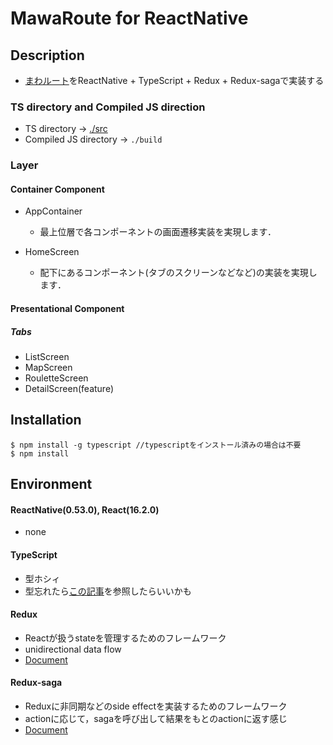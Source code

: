 # MawaRoute for ReactNative
## Description
- [まわルート](https://github.com/kiesproject/MawaRoute)をReactNative + TypeScript + Redux + Redux-sagaで実装する

### TS directory and Compiled JS direction
- TS directory -> [./src](https://github.com/kiesproject/MawaRouteForRN/tree/master/src)
- Compiled JS directory -> ```./build```

### Layer
#### Container Component
- AppContainer
  - 最上位層で各コンポーネントの画面遷移実装を実現します．

- HomeScreen
  - 配下にあるコンポーネント(タブのスクリーンなどなど)の実装を実現します．
  
#### Presentational Component
##### Tabs
- ListScreen
- MapScreen
- RouletteScreen
- DetailScreen(feature)

## Installation
```
$ npm install -g typescript //typescriptをインストール済みの場合は不要
$ npm install
```

## Environment
#### ReactNative(0.53.0), React(16.2.0)
- none

#### TypeScript
- 型ホシィ
- 型忘れたら[この記事](https://qiita.com/armorik83/items/4544248ecaf6569180d6)を参照したらいいかも

#### Redux
- Reactが扱うstateを管理するためのフレームワーク
- unidirectional data flow
- [Document](https://redux.js.org/)

#### Redux-saga
- Reduxに非同期などのside effectを実装するためのフレームワーク
- actionに応じて，sagaを呼び出して結果をもとのactionに返す感じ
- [Document](https://redux-saga.js.org/)

